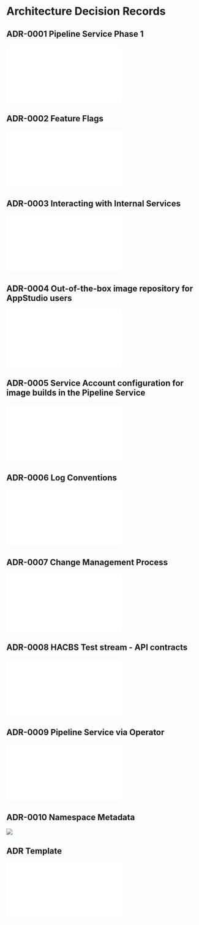 # Architecture Decision Records

## ADR-0001 Pipeline Service Phase 1

![](../ADR/adr-0001-pipeline-service-phase-1.md)


## ADR-0002 Feature Flags

![](../ADR/0002-feature-flags.md)

## ADR-0003 Interacting with Internal Services

![](../ADR/0003-interacting-with-internal-services.md)

## ADR-0004 Out-of-the-box image repository for AppStudio users 

![](../ADR/0004-component-image-location.md)

## ADR-0005 Service Account configuration for image builds in the Pipeline Service 

![](../ADR/adr-0005-image-builder-sa.md)

## ADR-0006 Log Conventions

![](../ADR/adr-0006-names-labels.md)

## ADR-0007 Change Management Process

![](../ADR/adr-0007-change-management.md)

## ADR-0008 HACBS Test stream - API contracts

![](../ADR/0008-integration-service-api-contracts.md)

## ADR-0009 Pipeline Service via Operator

![](../ADR/0009-pipeline-service-via-operator.md)

## ADR-0010 Namespace Metadata

![](../ADR/adr-0010-namespace-metadata)

## ADR Template

![](../ADR/adr-template.md)
